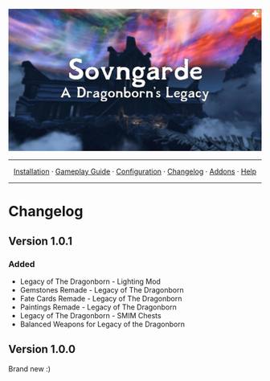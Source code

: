 <a href="https://www.youtube.com/watch?v=70DZ5UV1Bdo"><img src="images/banner.webp" target="_blank"></a>

---

<p align="center">
  <a href="README.md">Installation</a> ·
  <a href="GAMEPLAY.md">Gameplay Guide</a> ·
  <a href="CONFIGURATION.md">Configuration</a> ·
  <a href="CHANGELOG.md">Changelog</a> ·
  <a href="ADDONS.md">Addons</a> ·
  <a href="HELP.md">Help</a>
</p>

---

# Changelog

## Version 1.0.1

### Added
+ Legacy of The Dragonborn - Lighting Mod
+ Gemstones Remade - Legacy of The Dragonborn
+ Fate Cards Remade - Legacy of The Dragonborn
+ Paintings Remade - Legacy of The Dragonborn
+ Legacy of The Dragonborn - SMIM Chests
+ Balanced Weapons for Legacy of the Dragonborn

## Version 1.0.0
Brand new :)
